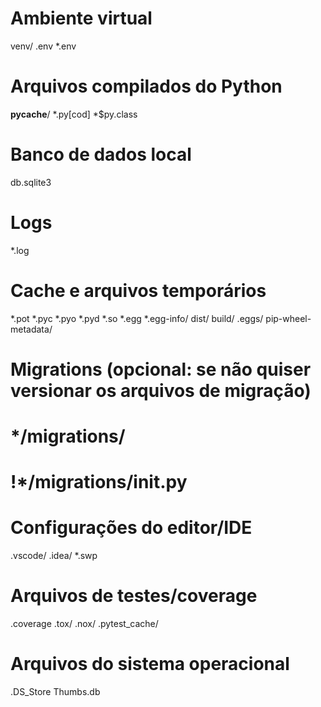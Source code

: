 # Ambiente virtual
venv/
.env
*.env

# Arquivos compilados do Python
__pycache__/
*.py[cod]
*$py.class

# Banco de dados local
db.sqlite3

# Logs
*.log

# Cache e arquivos temporários
*.pot
*.pyc
*.pyo
*.pyd
*.so
*.egg
*.egg-info/
dist/
build/
.eggs/
pip-wheel-metadata/

# Migrations (opcional: se não quiser versionar os arquivos de migração)
# */migrations/
# !*/migrations/__init__.py

# Configurações do editor/IDE
.vscode/
.idea/
*.swp

# Arquivos de testes/coverage
.coverage
.tox/
.nox/
.pytest_cache/

# Arquivos do sistema operacional
.DS_Store
Thumbs.db
